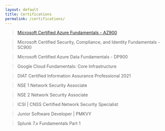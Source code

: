 ```yaml
---
layout: default
title: Certifications
permalink: /certifications/
---
```


<blockquote class = "quote">
    <p class="quote-text"><a href="https://www.credly.com/badges/1e886220-f7b7-4a2a-a3b8-1692ab136f0b/public_url" target="_blank">Microsoft Certified Azure Fundamentals - AZ900</a></p>
</blockquote>
<blockquote class = "quote">
    <p class="quote-text">Microsoft Certified Security, Compliance, and Identity Fundamentals - SC900</p>
</blockquote>
<blockquote class = "quote">
    <p class="quote-text">Microsoft Certified Azure Data Fundamentals - DP900</p>
</blockquote>
<blockquote class = "quote">
    <p class="quote-text">Google Cloud Fundamentals: Core Infrastructure</p>
</blockquote>
<blockquote class = "quote">
    <p class="quote-text">DIAT Certified Information Assurance Professional 2021</p>
</blockquote>
<blockquote class = "quote">
    <p class="quote-text">NSE 1 Network Security Associate</p>
</blockquote>
<blockquote class = "quote">
    <p class="quote-text">NSE 2 Network Security Associate</p>
</blockquote>
<blockquote class = "quote">
    <p class="quote-text">ICSI | CNSS Certified Network Security Specialist</p>
</blockquote>
<blockquote class = "quote">
    <p class="quote-text">Junior Software Developer | PMKVY</p>
</blockquote>
<blockquote class = "quote">
    <p class="quote-text">Splunk 7.x Fundamentals Part 1</p>
</blockquote>